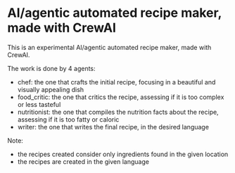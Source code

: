 # AI/agentic automated recipe maker, made with CrewAI

This is an experimental AI/agentic automated recipe maker, made with CrewAI.

The work is done by 4 agents:

- chef: the one that crafts the initial recipe, focusing in a beautiful and visually appealing dish
- food_critic: the one that critics the recipe, assessing if it is too complex or less tasteful
- nutritionist: the one that compiles the nutrition facts about the recipe, assessing if it is too fatty or caloric
- writer: the one that writes the final recipe, in the desired language

Note:
- the recipes created consider only ingredients found in the given location
- the recipes are created in the given language